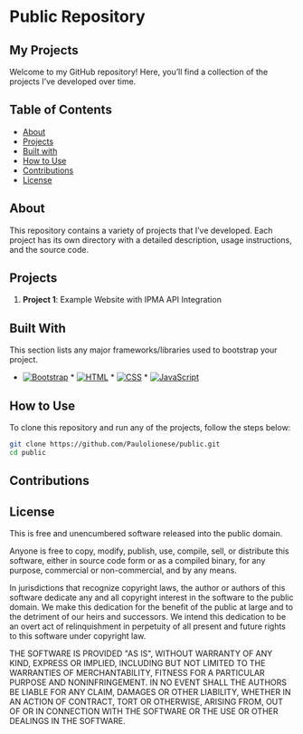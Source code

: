 # Public Repository

## My Projects

Welcome to my GitHub repository! Here, you’ll find a collection of the projects I’ve developed over time.

## Table of Contents

- [About](#about)
- [Projects](#projects)
- [Built with](#built-with)
- [How to Use](#how-to-use)
- [Contributions](#contributions)
- [License](#license)

## About

This repository contains a variety of projects that I’ve developed. Each project has its own directory with a detailed description, usage instructions, and the source code.

## Projects

1. **Project 1**: Example Website with IPMA API Integration

## Built With

This section lists any major frameworks/libraries used to bootstrap your project.

* [![Bootstrap](https://img.shields.io/badge/Bootstrap-5.x-blue)](https://getbootstrap.com) * [![HTML](https://img.shields.io/badge/HTML-5-orange)](https://developer.mozilla.org/en-US/docs/Web/HTML) * [![CSS](https://img.shields.io/badge/CSS-3-blue)](https://developer.mozilla.org/en-US/docs/Web/CSS) * [![JavaScript](https://img.shields.io/badge/JavaScript-ES6-yellow)](https://developer.mozilla.org/en-US/docs/Web/JavaScript)

## How to Use

To clone this repository and run any of the projects, follow the steps below:

```bash
git clone https://github.com/Paulolionese/public.git
cd public
```
## Contributions

## License

This is free and unencumbered software released into the public domain.

Anyone is free to copy, modify, publish, use, compile, sell, or distribute this software, either in source code form or as a compiled binary, for any purpose, commercial or non-commercial, and by any means.

In jurisdictions that recognize copyright laws, the author or authors of this software dedicate any and all copyright interest in the software to the public domain. We make this dedication for the benefit of the public at large and to the detriment of our heirs and successors. We intend this dedication to be an overt act of relinquishment in perpetuity of all present and future rights to this software under copyright law.

THE SOFTWARE IS PROVIDED "AS IS", WITHOUT WARRANTY OF ANY KIND, EXPRESS OR IMPLIED, INCLUDING BUT NOT LIMITED TO THE WARRANTIES OF MERCHANTABILITY, FITNESS FOR A PARTICULAR PURPOSE AND NONINFRINGEMENT. IN NO EVENT SHALL THE AUTHORS BE LIABLE FOR ANY CLAIM, DAMAGES OR OTHER LIABILITY, WHETHER IN AN ACTION OF CONTRACT, TORT OR OTHERWISE, ARISING FROM, OUT OF OR IN CONNECTION WITH THE SOFTWARE OR THE USE OR OTHER DEALINGS IN THE SOFTWARE.


